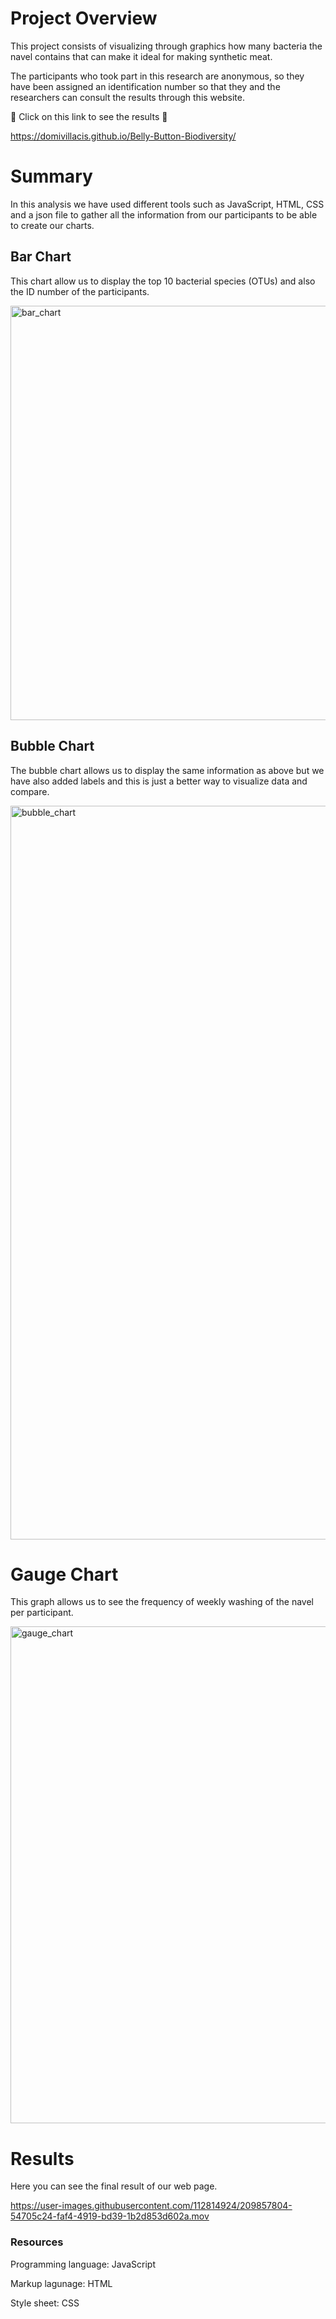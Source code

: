 # Project Overview

This project consists of visualizing through graphics how many bacteria the navel contains that can make it ideal for making synthetic meat.

The participants who took part in this research are anonymous, so they have been assigned an identification number so that they and the researchers can consult the results through this website.

🦠 Click on this link to see the results 🦠

https://domivillacis.github.io/Belly-Button-Biodiversity/


# Summary

In this analysis we have used different tools such as JavaScript, HTML, CSS and a json file to gather all the information from our participants to be able to create our charts.

## Bar Chart 

This chart allow us to display the top 10 bacterial species (OTUs) and also the ID number of the participants. 

<img width="663" alt="bar_chart" src="https://user-images.githubusercontent.com/112814924/209857667-a00a3b40-cf72-449a-83eb-62a8196577d5.png">

## Bubble Chart

The bubble chart allows us to display the same information as above but we have also added labels and this is just a better way to visualize data and compare.

<img width="1174" alt="bubble_chart" src="https://user-images.githubusercontent.com/112814924/209857692-4bed3e16-c5bf-4916-9599-a46356182ac1.png">

# Gauge Chart

This graph allows us to see the frequency of weekly washing of the navel per participant.

<img width="795" alt="gauge_chart" src="https://user-images.githubusercontent.com/112814924/209857708-b93d164b-8af2-4ad1-939e-6339d96401db.png">

# Results

Here you can see the final result of our web page.

https://user-images.githubusercontent.com/112814924/209857804-54705c24-faf4-4919-bd39-1b2d853d602a.mov

### Resources

Programming language: JavaScript

Markup lagunage: HTML

Style sheet:  CSS
